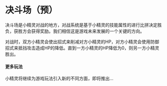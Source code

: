 # 决斗场（预）

决斗场是小精灵对战的地方，对战系统是基于小精灵的技能属性的进行比拼决定胜负，获胜方会获得奖励。我们相信这是游戏未来发展的一个关键的方向。

对战时，双方小精灵会使出招式来削减对方小精灵的HP，对方小精灵会使用防御招式来抵挡攻击造成HP的降低。直到一方小精灵的HP降低为0，则另一方小精灵胜出。

#### 更多玩法

小精灵将继续为游戏玩法引入新的不同方面，即将推出...
